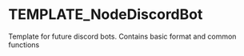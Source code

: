# TEMPLATE_NodeDiscordBot
Template for future discord bots. Contains basic format and common functions
